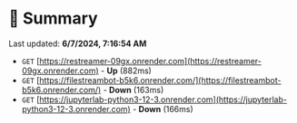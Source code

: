 # 📖 Summary
Last updated: **6/7/2024, 7:16:54 AM**

- `GET` [https://restreamer-09gx.onrender.com](https://restreamer-09gx.onrender.com) - **Up** (882ms)
- `GET` [https://filestreambot-b5k6.onrender.com/](https://filestreambot-b5k6.onrender.com/) - **Down** (163ms)
- `GET` [https://jupyterlab-python3-12-3.onrender.com](https://jupyterlab-python3-12-3.onrender.com) - **Down** (166ms)
